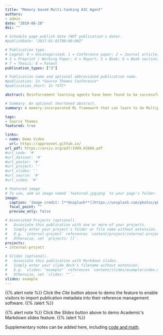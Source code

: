 ```yaml
---
title: "Memory based Multi-tasking A3C Agent"
authors:
- admin
date: "2019-08-28"
doi: ""

# Schedule page publish date (NOT publication's date).
#publishDate: "2017-01-01T00:00:00Z"

# Publication type.
# Legend: 0 = Uncategorized; 1 = Conference paper; 2 = Journal article;
# 3 = Preprint / Working Paper; 4 = Report; 5 = Book; 6 = Book section;
# 7 = Thesis; 8 = Patent
publication_types: ["3"]

# Publication name and optional abbreviated publication name.
#publication: In *Source Themes Conference*
#publication_short: In *STC*

abstract: Reinforcement learning agents have been found to be successful in various tasks and have even been transferred to and used in real-world domains. However, there is still a long way to go before they come close to humans when it comes to multi-tasking and transfer learning over similar and vastly different tasks. The idea for our project emerged from the belief that memory storage in cells is one advantage humans possess over machines that results in a significant difference in performance level, especially in data efficiency and long term dependencies between rewards and actions in a Reinforcement learning setup. In this project, we have done an extensive survey on existing methods for multi-tasking and incorporating memory in RL agents, and have developed and deployed a model that has memory and can learn to do multiple tasks. We have demonstrated the performance of our model on single as well as multiple(multi-tasking setup) Atari games, but in theory, the model can be extended to any reinforcement learning problem.

# Summary. An optional shortened abstract.
summary: A memory-incorporated RL framework that can learn to do Multiple tasks through active learning, and effectively reduce catastrophic forgetting on a set of Atari Games.

tags:
- Source Themes
featured: true

links:
- name: Demo Video
  url: https://approxnet.github.io/
url_pdf: https://arxiv.org/pdf/1909.02068.pdf
#url_code: '#'
#url_dataset: '#'
#url_poster: '#'
#url_project: ''
#url_slides: ''
#url_source: '#'
#url_video: '#'

# Featured image
# To use, add an image named `featured.jpg/png` to your page's folder. 
image:
  caption: 'Image credit: [**Unsplash**](https://unsplash.com/photos/pLCdAaMFLTE)'
  focal_point: ""
  preview_only: false

# Associated Projects (optional).
#   Associate this publication with one or more of your projects.
#   Simply enter your project's folder or file name without extension.
#   E.g. `internal-project` references `content/project/internal-project/index.md`.
#   Otherwise, set `projects: []`.
projects:
- internal-project

# Slides (optional).
#   Associate this publication with Markdown slides.
#   Simply enter your slide deck's filename without extension.
#   E.g. `slides: "example"` references `content/slides/example/index.md`.
#   Otherwise, set `slides: ""`.
slides: example
---
```


{{% alert note %}}
Click the *Cite* button above to demo the feature to enable visitors to import publication metadata into their reference management software.
{{% /alert %}}

{{% alert note %}}
Click the *Slides* button above to demo Academic's Markdown slides feature.
{{% /alert %}}

Supplementary notes can be added here, including [code and math](https://sourcethemes.com/academic/docs/writing-markdown-latex/).

